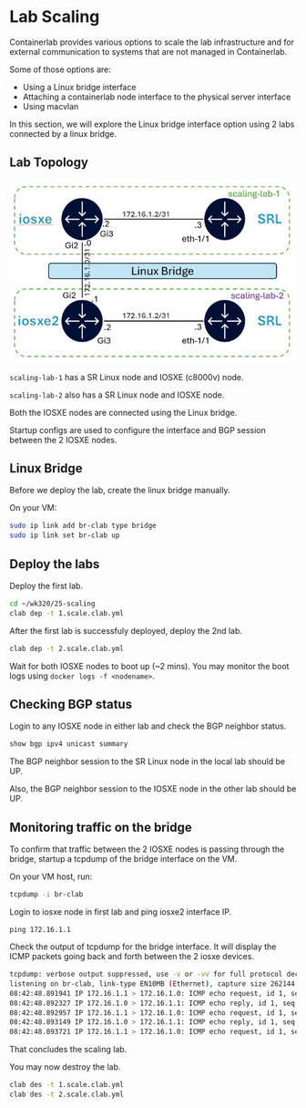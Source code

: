 # Lab Scaling

Containerlab provides various options to scale the lab infrastructure and for external communication to systems that are not managed in Containerlab.

Some of those options are:
- Using a Linux bridge interface
- Attaching a containerlab node interface to the physical server interface
- Using macvlan

In this section, we will explore the Linux bridge interface option using 2 labs connected by a linux bridge.

## Lab Topology

![image](../images/scaling-topology.jpg)

`scaling-lab-1` has a SR Linux node and IOSXE (c8000v) node.

`scaling-lab-2` also has a SR Linux node and IOSXE node.

Both the IOSXE nodes are connected using the Linux bridge.

Startup configs are used to configure the interface and BGP session between the 2 IOSXE nodes.

## Linux Bridge

Before we deploy the lab, create the linux bridge manually.

On your VM:

```bash
sudo ip link add br-clab type bridge
sudo ip link set br-clab up
```

## Deploy the labs

Deploy the first lab.

```bash
cd ~/wk320/25-scaling
clab dep -t 1.scale.clab.yml
```

After the first lab is successfuly deployed, deploy the 2nd lab.

```bash
clab dep -t 2.scale.clab.yml
```

Wait for both IOSXE nodes to boot up (~2 mins). You may monitor the boot logs using `docker logs -f <nodename>`.

## Checking BGP status

Login to any IOSXE node in either lab and check the BGP neighbor status.

```bash
show bgp ipv4 unicast summary
```

The BGP neighbor session to the SR Linux node in the local lab should be UP.

Also, the BGP neighbor session to the IOSXE node in the other lab should be UP.

## Monitoring traffic on the bridge

To confirm that traffic between the 2 IOSXE nodes is passing through the bridge, startup a tcpdump of the bridge interface on the VM.

On your VM host, run:

```bash
tcpdump -i br-clab
```

Login to iosxe node in first lab and ping iosxe2 interface IP.

```srl
ping 172.16.1.1
```

Check the output of tcpdump for the bridge interface. It will display the ICMP packets going back and forth between the 2 iosxe devices.

```bash
tcpdump: verbose output suppressed, use -v or -vv for full protocol decode
listening on br-clab, link-type EN10MB (Ethernet), capture size 262144 bytes
08:42:48.891941 IP 172.16.1.1 > 172.16.1.0: ICMP echo request, id 1, seq 0, length 80
08:42:48.892327 IP 172.16.1.0 > 172.16.1.1: ICMP echo reply, id 1, seq 0, length 80
08:42:48.892957 IP 172.16.1.1 > 172.16.1.0: ICMP echo request, id 1, seq 1, length 80
08:42:48.893149 IP 172.16.1.0 > 172.16.1.1: ICMP echo reply, id 1, seq 1, length 80
08:42:48.893721 IP 172.16.1.1 > 172.16.1.0: ICMP echo request, id 1, seq 2, length 80
```

That concludes the scaling lab.

You may now destroy the lab.

```bash
clab des -t 1.scale.clab.yml
clab des -t 2.scale.clab.yml
```


